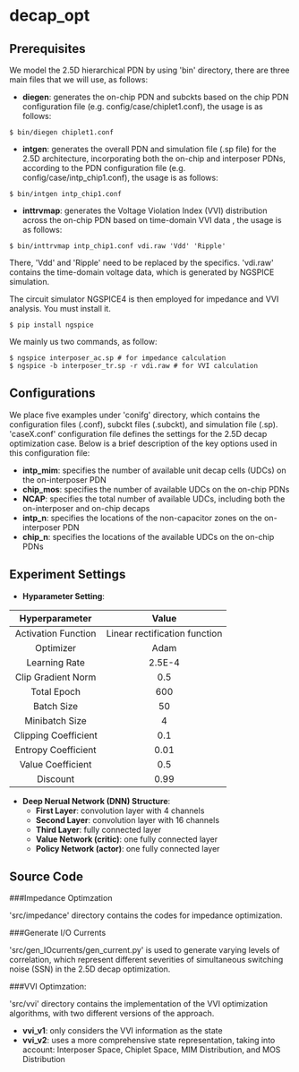 # decap_opt

## Prerequisites
We model the 2.5D hierarchical PDN  by using 'bin' directory, there are three main files that we will use, as follows:
 - **diegen**: generates the on-chip PDN and subckts based on the chip PDN configuration file (e.g.  config/case/chiplet1.conf), the usage is as follows:
```shell 
$ bin/diegen chiplet1.conf
```
 - **intgen**: generates the overall PDN and simulation file (.sp file) for the 2.5D architecture, incorporating both the on-chip and interposer PDNs, according to the PDN configuration file (e.g.  config/case/intp_chip1.conf), the usage is as follows:
```shell 
$ bin/intgen intp_chip1.conf
```
 - **inttrvmap**: generates the Voltage Violation Index (VVI) distribution across the on-chip PDN based on time-domain VVI data , the usage is as follows:
```shell 
$ bin/inttrvmap intp_chip1.conf vdi.raw 'Vdd' 'Ripple'
```
There, 'Vdd' and 'Ripple' need to be replaced by the specifics. 'vdi.raw'  contains the time-domain voltage data, which is generated by NGSPICE simulation.

The circuit simulator NGSPICE4 is then  employed for impedance and VVI analysis. You must install it.
```shell 
$ pip install ngspice
```

We mainly us two commands, as follow:
```shell 
$ ngspice interposer_ac.sp # for impedance calculation
$ ngspice -b interposer_tr.sp -r vdi.raw # for VVI calculation 
```

## Configurations

We place five examples under 'conifg' directory, which contains the configuration files (.conf), subckt files (.subckt), and simulation file (.sp). 'caseX.conf' configuration file defines the settings for the 2.5D decap optimization case.  Below is a brief description of the key options used in this configuration file:
- **intp_mim**: specifies the number of available unit decap cells (UDCs) on the on-interposer PDN
- **chip_mos**: specifies the number of available UDCs on the on-chip PDNs
- **NCAP**: specifies the total number of available UDCs, including both the on-interposer and on-chip decaps
- **intp_n**: specifies the locations of the non-capacitor zones on the on-interposer PDN
- **chip_n**: specifies the locations of the available UDCs on the on-chip PDNs

## Experiment Settings 
- **Hyparameter Setting**: 
<center>
  
| Hyperparameter | Value |
| :-------------------------:|:-------------------------: |
| Activation Function | Linear rectification function|
| Optimizer           | Adam |
| Learning Rate       | 2.5E-4 |
| Clip Gradient Norm  | 0.5 |
| Total Epoch         | 600 |
| Batch Size          | 50 |
| Minibatch Size      | 4   |
| Clipping Coefficient| 0.1 |
| Entropy Coefficient | 0.01|
| Value Coefficient   | 0.5 |
| Discount       | 0.99|

</center>

- **Deep Nerual Network (DNN) Structure**: 
	- **First Layer**: convolution layer with 4 channels
	- **Second Layer**: convolution layer with 16 channels
	- **Third Layer**: fully connected layer
	- **Value  Network (critic)**:  one fully connected layer
	- **Policy Network (actor)**:  one fully connected layer

## Source Code

###Impedance Optimzation

'src/impedance' directory contains the codes for impedance optimization.

###Generate I/O Currents

 'src/gen_IOcurrents/gen_current.py' is used to generate varying levels of correlation, which represent different severities of simultaneous switching noise (SSN) in the 2.5D decap optimization.

###VVI Optimzation:

'src/vvi' directory contains the implementation of the VVI optimization algorithms, with two different versions of the approach. 
- **vvi_v1**: only considers the VVI information as the state
- **vvi_v2**: uses a more comprehensive state representation, taking into account: Interposer Space, Chiplet Space, MIM Distribution, and MOS Distribution
